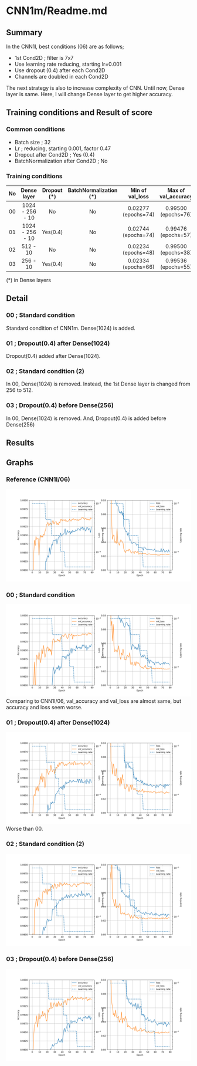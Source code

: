 # CNN1m/Readme.md

## Summary
In the CNN1l, best conditions (06) are as follows;
- 1st Cond2D ; filter is 7x7
- Use learning rate reducing, starting lr=0.001
- Use dropout (0.4) after each Cond2D
- Channels are doubled in each Cond2D

The next strategy is also to increase complexity of CNN. Until now, Dense layer is same. Here, I will change Dense layer to get higher accuracy.

## Training conditions and Result of score
### Common conditions
- Batch size ; 32
- Lr ; reducing, starting 0.001, factor 0.47
- Dropout after Cond2D ; Yes (0.4)
- BatchNormalization after Cond2D ; No

### Training conditions
| No| Dense layer | Dropout (*) | BatchNormalization (*) | Min of val_loss | Max of val_accuracy | Score |
|:-:| :-: | :-: | :-: | :-: | :-: | :-: |
| 00| 1024 - 256 - 10 | No | No |0.02277 (epochs=74) |0.99500 (epochs=76) | |
| 01| 1024 - 256 - 10 | Yes(0.4) | No |0.02744 (epochs=74) | 0.99476 (epochs=57) | |
| 02| 512 - 10 |        No | No |0.02234 (epochs=48) |0.99500 (epochs=38)  |  |
| 03| 256 - 10 | Yes(0.4)  | No |0.02334 (epochs=66) |0.99536 (epochs=55) | |

(*) in Dense layers

## Detail
### 00 ; Standard condition
Standard condition of CNN1m. Dense(1024) is added.

### 01 ; Dropout(0.4) after Dense(1024)
Dropout(0.4) added after Dense(1024).

### 02 ; Standard condition (2)
In 00, Dense(1024) is removed. Instead, the 1st Dense layer is changed from 256 to 512.

### 03 ; Dropout(0.4) before Dense(256)
In 00, Dense(1024) is removed. And, Dropout(0.4) is added before Dense(256)


## Results

## Graphs
### Reference (CNN1l/06)
![graphs of accuracy and loss](../CNN1l/06/CNN1l_06.svg)

### 00 ; Standard condition
![graphs of accuracy and loss](./00/CNN1m_00.svg)
Comparing to CNN1l/06, val_accuracy and val_loss are almost same, but accuracy and loss seem worse.

### 01 ; Dropout(0.4) after Dense(1024)
![graphs of accuracy and loss](./01/CNN1m_01.svg)
Worse than 00.

### 02 ; Standard condition (2)
![graphs of accuracy and loss](./02/CNN1m_02.svg)

### 03 ; Dropout(0.4) before Dense(256)
![graphs of accuracy and loss](./03/CNN1m_03.svg)
